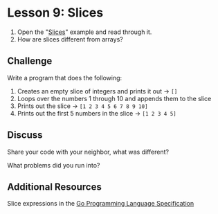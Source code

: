 # Lesson 9: Slices

1. Open the "[Slices](https://gobyexample.com/slices)" example and read through it.
2. How are slices different from arrays?

## Challenge

Write a program that does the following:

1. Creates an empty slice of integers and prints it out -&gt; `[]`
2. Loops over the numbers 1 through 10 and appends them to the slice
3. Prints out the slice -&gt; `[1 2 3 4 5 6 7 8 9 10]`
4. Prints out the first 5 numbers in the slice -&gt; `[1 2 3 4 5]`

## Discuss

Share your code with your neighbor, what was different?

What problems did you run into?

## Additional Resources

Slice expressions in the [Go Programming Language Specification](https://golang.org/ref/spec#Slice_expressions)

